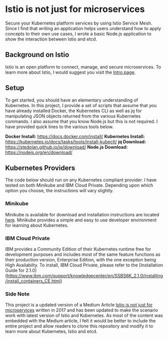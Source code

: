 # Istio is not just for microservices
Secure your Kubernetes platform services by using Istio Service Mesh. Since I find that writing an application helps users understand how to apply concepts to their own use cases, I wrote a basic Node.js application to show the interaction between Istio and etcd.

## Background on Istio
Istio is an open platform to connect, manage, and secure microservices. To learn more about Istio, I would suggest you visit the [Intro page]( https://istio.io/about/intro.html).

## Setup
To get started, you should have an elementary understanding of Kubernetes.  In this project, I provide a set of scripts that assume that you have already installed Docker, the Kubernetes CLI as well as jq for manipulating JSON objects returned from the various Kubernetes commands.   I also assume that you know Node.js but this is not required. I have provided quick lines to the various tools below.

**Docker Install:** https://docs.docker.com/install/
**Kubernetes Install:** https://kubernetes.io/docs/tasks/tools/install-kubectl/
**jq Download:** https://stedolan.github.io/jq/download/
**Node.js Download:** https://nodejs.org/en/download/

## Kubernetes Providers
The code below should run on any Kubernetes compliant provider. I have tested on both Minikube and IBM Cloud Private. Depending upon which option you choose, the instructions will vary slightly.

### Minikube
Minikube is available for download and installation instructions are located [here](https://kubernetes.io/docs/tasks/tools/install-minikube/). Minikube provides a simple and easy to use developer environment for learning about Kubernetes.

### IBM Cloud Private
IBM provides a Community Edition of their Kubernetes runtime free for development purposes and includes most of the same feature functions as their production version, Enterprise Edition, with the one exception being High Availabilty. To install, IBM Cloud Private, please refer to the [Installation Guide for 2.1.0] (https://www.ibm.com/support/knowledgecenter/en/SSBS6K_2.1.0/installing/install_containers_CE.html)




### Side Note
This project is a updated version of a Medium Article [Istio is not just for microservices](https://medium.com/ibm-cloud/istio-is-not-just-for-microservices-4ed199322bf4) written in 2017 and has been updated to make the scenario work with latest version of Istio and Kubernetes.   As most of the content was embedded with the Medium article, I felt it would be better to include the entire project and allow readers to clone this repository and modify it to learn more about Kubernetes, Istio and etcd.
